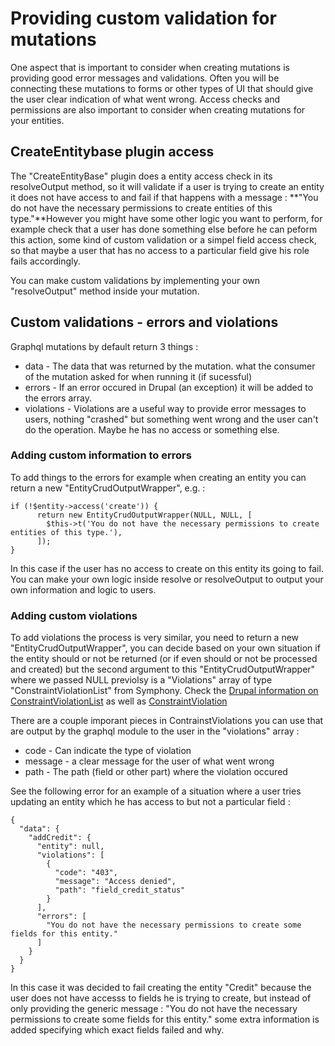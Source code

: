 # Providing custom validation for mutations
One aspect that is important to consider when creating mutations is providing good error messages and validations. Often you will be connecting these mutations to forms or other types of UI that should give the user clear indication of what went wrong. Access checks and permissions are also important to consider when creating mutations for your entities.

## CreateEntitybase plugin access

The "CreateEntityBase" plugin does a entity access check in its resolveOutput method, so it will validate if a user is trying to create an entity it does not have access to and fail if that happens with a message :  **"You do not have the necessary permissions to create entities of this type."**However you might have some other logic you want to perform, for example check that a user has done something else before he can peform this action, some kind of custom validation or a simpel field access check, so that maybe a user that has no access to a particular field give his role fails accordingly.

You can make custom validations by implementing your own "resolveOutput" method inside your mutation. 

## Custom validations - errors and violations

Graphql mutations by default return 3 things : 

*  data - The data that was returned by the mutation. what the consumer of the mutation asked for when running it (if sucessful)
*  errors - If an error occured in Drupal (an exception) it will be added to the errors array.
*  violations - Violations are a useful way to provide error messages to users, nothing "crashed" but something went wrong and the user can't do the operation. Maybe he has no access or something else.

### Adding custom information to errors

To add things to the errors for example when creating an entity you can return a new "EntityCrudOutputWrapper", e.g. : 

```
if (!$entity->access('create')) {
      return new EntityCrudOutputWrapper(NULL, NULL, [
        $this->t('You do not have the necessary permissions to create entities of this type.'),
      ]);
}
```

In this case if the user has no access to create on this entity its going to fail. You can make your own logic inside resolve or resolveOutput to output your own information and logic to users.

### Adding custom violations

To add violations the process is very similar, you need to return a new "EntityCrudOutputWrapper", you can decide based on your own situation if the entity should or not be returned (or if even should or not be processed and created) but the second argument to this "EntityCrudOutputWrapper" where we passed NULL previolsy is a "Violations" array of type "ConstraintViolationList" from Symphony. Check the [Drupal information on ConstraintViolationList](https://api.drupal.org/api/drupal/vendor%21symfony%21validator%21ConstraintViolationList.php/8.2.x) as well as [ConstraintViolation](https://api.drupal.org/api/drupal/vendor%21symfony%21validator%21ConstraintViolation.php/class/ConstraintViolation/8.2.x)

There are a couple imporant pieces in ContrainstViolations you can use that are output by the graphql module to the user in the "violations" array : 

*  code - Can indicate the type of violation
*  message - a clear message for the user of what went wrong
*  path - The path (field or other part) where the violation occured

See the following error for an example of a situation where a user tries updating an entity which he has access to but not a particular field : 

``` 
{
  "data": {
    "addCredit": {
      "entity": null,
      "violations": [
        {
          "code": "403",
          "message": "Access denied",
          "path": "field_credit_status"
        }
      ],
      "errors": [
        "You do not have the necessary permissions to create some fields for this entity."
      ]
    }
  }
}
```

In this case it was decided to fail creating the entity "Credit" because the user does not have accesss to fields he is trying to create, but instead of only providing the generic message : "You do not have the necessary permissions to create some fields for this entity." some extra information is added specifying which exact fields failed and why.
